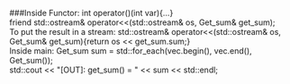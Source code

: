 ###Inside Functor:   int operator()(int var){...} <br />
friend std::ostream& operator<<(std::ostream& os, Get_sum& get_sum); <br />
To put the result in a stream:   std::ostream& operator<<(std::ostream& os, Get_sum& get_sum){return os << get_sum.sum;} <br />
Inside main: Get_sum sum = std::for_each(vec.begin(), vec.end(), Get_sum()); <br />
std::cout << "[OUT]: get_sum() = " << sum << std::endl;